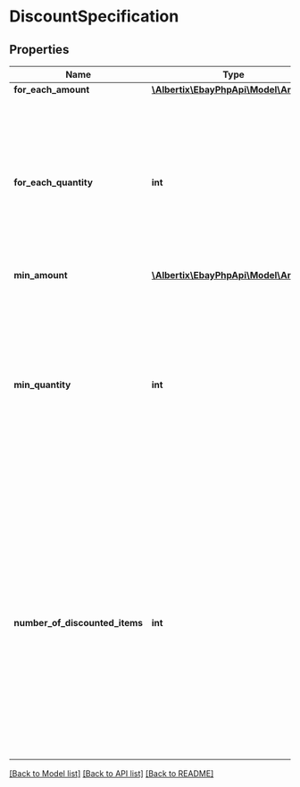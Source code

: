 # DiscountSpecification

## Properties
Name | Type | Description | Notes
------------ | ------------- | ------------- | -------------
**for_each_amount** | [**\Albertix\EbayPhpApi\Model\Amount**](Amount.md) |  | [optional] 
**for_each_quantity** | **int** | The number of items that must be purchased in order to qualify for the discount. Valid values: &amp;nbsp; 1, 2, 3, 4, 5, 6, 7, 8, 9, 10, 11, &amp;nbsp; 12, 13, 14, 15, 16, 17, 18, 19 &amp;nbsp; 20, 25, 50, 75, 100 | [optional] 
**min_amount** | [**\Albertix\EbayPhpApi\Model\Amount**](Amount.md) |  | [optional] 
**min_quantity** | **int** | The minimum quantity of promoted items that needs to be bought in order to qualify for the promotion&#39;s discount. Valid values: &amp;nbsp; 1, 2, 3, 4, 5, 6, 7, 8, 9, 10, 11, &amp;nbsp; 12, 13, 14, 15, 16, 17, 18, 19 &amp;nbsp; 20, 25, 50, 75, 100 | [optional] 
**number_of_discounted_items** | **int** | The number of promoted items to be discounted when other promotion criteria is met. Couple this field with amountOffItem and percentOffItem to configure &amp;quot;Buy one Get One&amp;quot; promotions (this field is not valid with order-based promotions). Valid values: &amp;nbsp; 1, 2, 3, 4, 5, 6, 7, 8, 9, 10 | [optional] 

[[Back to Model list]](../README.md#documentation-for-models) [[Back to API list]](../README.md#documentation-for-api-endpoints) [[Back to README]](../README.md)


